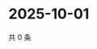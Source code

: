 # 2025-10-01

共 0 条

<!-- BEGIN ZHIHUQUESTIONS -->
<!-- 最后更新时间 Wed Oct 01 2025 18:12:20 GMT+0800 (China Standard Time) -->

<!-- END ZHIHUQUESTIONS -->
